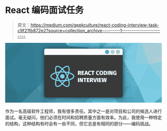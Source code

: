# React 编码面试任务

> 原文：<https://medium.com/geekculture/react-coding-interview-task-c9f21fb872e2?source=collection_archive---------1----------------------->

![](img/3196ba0ade0654b84eacd8fbe22dabef.png)

作为一名高级软件工程师，我有很多责任。其中之一是对项目和公司的候选人进行面试。毫无疑问，他们必须在时间和招聘质量方面有效率。为此，我使用一种特定的结构，这种结构有时会有一些不同，但它总是有相同的部分——编码挑战。